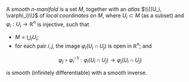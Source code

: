 A *smooth* $n$-*manifold* is a set $M$, together with an *atlas* $\\{(U_i, \varphi_i)\\}$ of *local coordinates* on $M$, where $U_i \subset M$ (as a subset) and $\varphi_i: U_i \to \mathbb{R}^n$ is injective, such that

- $M = \bigcup_i U_i$;
- for each pair $i, j$, the image $\varphi_i(U_i \cap U_j)$ is open in $\mathbb{R}^n$; and

$$
\varphi_j \circ \varphi_i^{-1}: \varphi_i(U_i \cap U_j) \to \varphi_j(U_i \cap U_j)
$$

is smooth (infinitely differentiable) with a smooth inverse.
